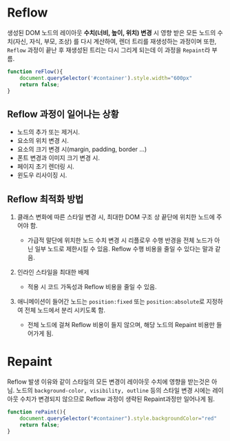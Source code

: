 # Reflow
생성된 DOM 노드의 레이아웃 **수치(너비, 높이, 위치) 변경** 시 영향 받은 모든 노드의 수치(자신, 자식, 부모, 조상) 를 다시 계산하여, 렌더 트리를 재생성하는 과정이며 또한, ```Reflow``` 과정이 끝난 후 재생성된 트리는 다시 그리게 되는데 이 과정을 ```Repaint```라 부름.

```js
function reFlow(){
    document.querySelector('#container').style.width="600px"
    return false;
}

```

## Reflow 과정이 일어나는 상황
- 노드의 추가 또는 제거시.
- 요소의 위치 변경 시.
- 요소의 크기 변경 시(margin, padding, border ...)
- 폰트 변경과 이미지 크기 변경 시.
- 페이지 초기 렌더링 시.
- 윈도우 리사이징 시.


## Reflow 최적화 방법

1. 클래스 변화에 따른 스타일 변경 시, 최대한 DOM 구조 상 끝단에 위치한 노드에 주어야 함.    
   - 가급적 말단에 위치한 노드 수치 변경 시 리플로우 수행 반경을 전체 노드가 아닌 일부 노드로 제한시킬 수 있음. Reflow 수행 비용을 줄일 수 있다는 말과 같음.     
     

2. 인라인 스타일을 최대한 배제
   - 적용 시 코드 가독성과 Reflow 비용을 줄일 수 있음.

3. 애니메이션이 들어간 노드는 ```position:fixed``` 또는 ```position:absolute```로 지정하여 전체 노드에서 분리 시키도록 함.
   - 전체 노드에 걸쳐 Reflow 비용이 들지 않으며, 해당 노드의 Repaint 비용만 들어가게 됨.




# Repaint
Reflow 발생 이유와 같이 스타일의 모든 변경이 레이아웃 수치에 영향을 받는것은 아님.
노드의 ```background-color, visibility, outline``` 등의 스타일 변경 시에는 레이아웃 수치가 변경되지 않으므로 Reflow 과정이 생략된 Repaint과정만 일어나게 됨.

```js
function rePaint(){
    document.querySelector("#container").style.backgroundColor="red"
    return false;
}

```

